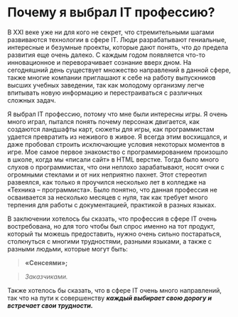 # Почему я выбрал IT профессию?

В XXI веке уже ни для кого не секрет, что стремительными шагами развиваются технологии в сфере IT. Люди 
разрабатывают гениальные, интересные и безумные проекты, которые дают понять, что до предела развития еще 
очень далеко. С каждым годом появляется что-то инновационное и переворачивает сознание вверх дном. На 
сегодняшний день существует множество направлений в данной сфере, также многие компании приглашают к себе 
на работу выпускников высших учебных заведении, так как молодому организму легче впитывать новую информацию 
и перестраиваться с различных сложных задач.
    
     
Я выбрал IT профессию, потому что мне были интересны игры. Я очень много играл, пытался понять почему 
персонаж двигается, как создаются ландшафты карт, сюжеты для игры, как программистам удается превратить из 
неживого в живое. Я всегда этим восхищался, и даже пробовал строить исключающие условия некоторых моментов в 
игре. Мое самое первое знакомство с программированием произошло в школе, когда мы «писали сайт» в HTML верстке. 
Тогда было много слухов о программистах, что они неплохо зарабатывают, носят очки с огромными стеклами и от 
них неприятно пахнет. Этот стереотип развеялся, как только я проучился несколько лет в колледже на 
«Техника – программиста». Было понятно, что данная профессия не осваивается за несколько месяцев с нуля, так 
как требует много терпения для работы с документацией, практикой в разных языках.
     
В заключении хотелось бы сказать, что профессия в сфере IT очень востребована, но для того чтобы был спрос 
именно на тот продукт, который ты можешь предоставить, нужно очень сильно постараться, столкнуться с многими 
трудностями, разными языками, а также с разными людьми, которые могут быть:
     
> **«Сенсеями»;**

> *Заказчиками.*
     
Также хотелось бы сказать, что в сфере IT очень много направлений, так что на пути к совершенству ***каждый 
выбирает свою дорогу и встречает свои трудности.***
